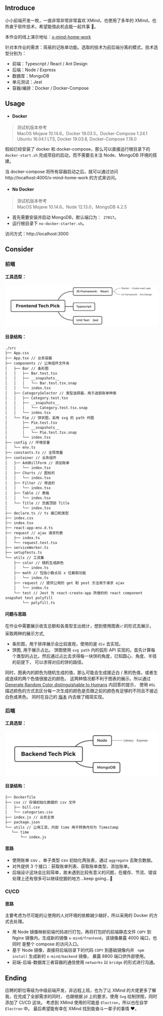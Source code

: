 
## Introduce

小小前端开发一枚，一直非常非常非常喜欢 XMind，也使用了多年的 XMind，也热衷于软件技术，希望能借此机会能一起共事 🥰。

本作业的线上演示地址：[x-mind-home-work](https://0504.pet/x-mind-home-work)  

针对本作业的需求：简易的记账单功能。选取的技术为前后端分离的模式，技术选型分别为：
- 前端：Typescript / React / Ant Design
- 后端：Node / Express
- 数据库：MongoDB
- 单元测试：Jest 
- 容器/编排：Docker / Docker-Compose

## Usage

- #### Docker

> 测试机版本参考  
> MacOS Mojave 10.14.6，Docker 19.03.5，Docker-Compose 1.24.1  
> Ubuntu 16.04.1 LTS, Docker 19.03.8, Docker-Compose 1.18.0

假如已经安装了 docker 和 docker-compose，那么可以直接运行根目录下的 `` docker-start.sh `` 完成项目的启动，而不需要去关注
 Node、MongoDB 环境的搭建。
 
 当 docker-compose 将所有容器启动之后，就可以通过访问 http://localhost:4000/x-mind-home-work 的方式来访问。
 
 - #### No Docker
 > 测试机版本参考  
 > MacOS Mojave 10.14.6，Node 12.13.0，MongoDB 4.2.5  

- 首先需要安装并启动 MongoDB，默认端口为：`` 27017``。
- 运行根目录下 `` no-docker-starter.sh ``。

访问方式：http://localhost:3000

 ## Consider
 
 ### 前端
 #### 工具选型：
 ![images](https://github.com/BertieGo/bill-book/blob/master/mind-images/frontend-tech-pick.jpg?raw=true)
 
 #### 目录结构：  
 ```
 ./src
 ├── App.css
 ├── App.tsx // 业务容器
 ├── components // 公用组件文件夹
 │   ├── Bar // 条形图
 │   │   ├── Bar.test.tsx
 │   │   ├── __snapshots__
 │   │   │   └── Bar.test.tsx.snap
 │   │   └── index.tsx
 │   ├── CategorySelector // 类型选择器，用于选取账单种类
 │   │   ├── Category.test.tsx
 │   │   ├── __snapshots__
 │   │   │   └── Category.test.tsx.snap
 │   │   └── index.tsx
 │   └── Pie // 饼状图，采用 svg 的 path 作图
 │       ├── Pie.test.tsx
 │       ├── __snapshots__
 │       │   └── Pie.test.tsx.snap
 │       └── index.tsx
 ├── config // 环境变量
 │   └── env.ts
 ├── constants.ts // 全局常量
 ├── container // 业务组件
 │   ├── AddBillForm // 添加账单
 │   │   └── index.tsx
 │   ├── Charts // 图标栏
 │   │   └── index.tsx
 │   ├── Filter // 筛选栏
 │   │   └── index.tsx
 │   ├── Table // 表格
 │   │   └── index.tsx
 │   └── Title // 页面顶部 Title
 │       └── index.tsx
 ├── declare.ts // ts 接口和类型
 ├── index.css
 ├── index.tsx
 ├── react-app-env.d.ts
 ├── request // ajax 请求列表
 │   ├── index.ts
 │   └── request.test.tsx
 ├── serviceWorker.ts
 ├── setupTests.ts
 └── utils // 工具集
     ├── color // 随机生成颜色
     │   └── index.ts
     ├── math // 包括小数点后 x 位截取功能
     │   └── index.ts
     ├── request // 提供公用的 get 和 post 方法用于请求 ajax
     │   └── index.ts
     └── test // Jest 为 react-create-app 所做的的 react component snapshot test polyfill
         └── polyfill.ts
 ```
 
 #### 问题与思路  
 
 在作业中需要展示收支总额和各类型支出统计，想到使用图表📈的形式去展示，采取两种的展示方式,
 - 条形图，用于排序展示会比较直观，使用的是 `` div ``  去实现。
 - 饼图, 用于展示占比。 饼图使用 ``svg path`` 内的弧形 API 实现的。首先计算每个类型的占比，然后通过占比去求得每一块饼的角度，已知圆心、角度、半径的前提下，
 可以求得对应的饼的路径。
 
 同时，图表内的颜色为随机生成的值，那么可能会生成接近白 / 黑的色值，或者生成连续的两个色值很接近的颜色，
 这两种情况都不利于图表的展示。所以通过 [Generate Random Color distinguishable to Humans](https://stackoverflow.com/a/31817723/13804371) 内回答的提示，
 使用 ``HSL`` 描述颜色的方式去区分每一次生成的颜色是否跟之前的颜色有足够的不同且不接近白色或黑色。
 同时在自己的 
 [版本](https://github.com/BertieGo/bill-book/blob/master/frontend/src/utils/color/index.ts) 内去做了精简实现。
 

 ### 后端
 
 #### 工具选型：
  ![images](https://github.com/BertieGo/bill-book/blob/master/mind-images/backend-tech-pick.jpg?raw=true)
  
 #### 目录结构：
 ```
├── Dockerfile
├── csv // 存储初始化数据的 csv 文件
│   ├── bill.csv
│   └── categories.csv
├── index.js // 业务主体
├── package.json
└── utils // 公用工具，内部 time 用于转换月份为 Timestamp
    └── time
        └── index.js
```
#### 思路
- 使用账单 csv 、单子类型 csv 初始化两张表，通过 `` aggregate `` 去聚合数据。
- 对外提供 3 个接口：获取账单列表、获取账单类型、添加账单。
- 后端设计这块会比较简单，故未遇到比较有意义的问题，在缓存、节流、错误处理上还有很多可以继续挖掘的地方...keep going...💪

### CI/CD

#### 思路
主要考虑为尽可能的让使用的人对环境的依赖越少越好，所以采用的 Docker 的方式去处理。
- 用 Node 镜像映射前端代码进行打包，再将打包好的前端静态文件 ``COPY`` 到 Nginx 镜像内，生成新的镜像 ``x-mind/frontend``，该镜像暴露 4000 端口，也同时
是整个 compose 的访问入口。
- 基于 Node 镜像，直接将后端目录下的代码 ``COPY`` 到基础镜像内并 `` npm install`` 生成新的 ``x-mind/backend`` 镜像， 暴露 8800 端口供外部使用。
- 前端-后端-数据库三者容器的通信使用 ``networks`` 以 ``bridge`` 的形式进行沟通。

## Ending
应聘的职位等级为中级前端开发，非远程上班，也为了让 XMind 的大佬更多了解我，在完成了全部需求的同时，
也跟根据 jd 上的要求，使用 ``Svg`` 绘制饼图，同时添加了 CI/CD 这块。
考虑到 XMind 使用的可能是 ``Electron``，所以也在自学 ``Electron`` 中。
最后希望能有幸在 XMind 找到能奋斗一辈子的事情 ❤️。
